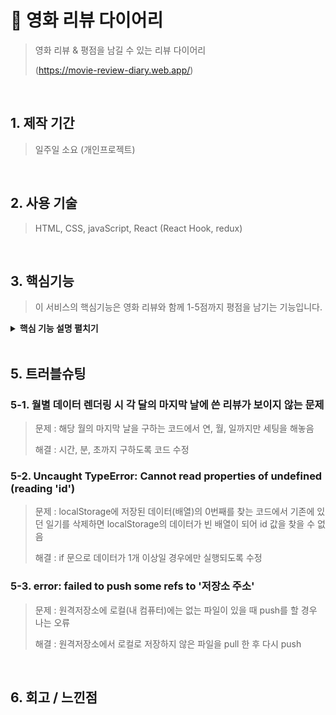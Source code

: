 # :pushpin: 영화 리뷰 다이어리
>영화 리뷰 & 평점을 남길 수 있는 리뷰 다이어리
>
>(https://movie-review-diary.web.app/)

<br />

## 1. 제작 기간 
>일주일 소요 (개인프로젝트)

<br />

## 2. 사용 기술
>HTML, CSS, javaScript, React (React Hook, redux)

<br />

## 3. 핵심기능 
> 이 서비스의 핵심기능은 영화 리뷰와 함께 1-5점까지 평점을 남기는 기능입니다. 

<details>
<summary><b>핵심 기능 설명 펼치기</b></summary>
<div markdown="1">

### 3-1. 리뷰 작성, 수정, 삭제
### 3-2. 5가지의 평점기능
### 3-3. 정렬기능
### 3-4. localStorage 저장
### 3-5. Open Graph

</div>
</details>
<br />

## 5. 트러블슈팅

### 5-1. 월별 데이터 렌더링 시 각 달의 마지막 날에 쓴 리뷰가 보이지 않는 문제
>문제 : 해당 월의 마지막 날을 구하는 코드에서 연, 월, 일까지만 세팅을 해놓음
>
>해결 : 시간, 분, 초까지 구하도록 코드 수정

### 5-2. Uncaught TypeError: Cannot read properties of undefined (reading 'id')
>문제 : localStorage에 저장된 데이터(배열)의 0번째를 찾는 코드에서 기존에 있던 일기를 삭제하면 localStorage의 데이터가 빈 배열이 되어 id 값을 찾을 수 없음
>
>해결 : if 문으로 데이터가 1개 이상일 경우에만 실행되도록 수정

### 5-3. error: failed to push some refs to '저장소 주소'
>문제 : 원격저장소에 로컬(내 컴퓨터)에는 없는 파일이 있을 때 push를 할 경우 나는 오류
>
>해결 : 원격저장소에서 로컬로 저장하지 않은 파일을 pull 한 후 다시 push

<br />

## 6. 회고 / 느낀점
